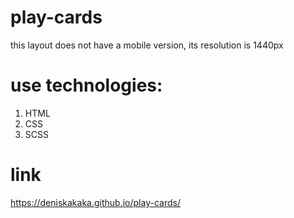 # play-cards
this layout does not have a mobile version, its resolution is 1440px

# use technologies:
 <ol>
  <li>HTML</li>
  <li>CSS</li>
  <li>SCSS</li>
 </ol>
 
 # link 
 https://deniskakaka.github.io/play-cards/
